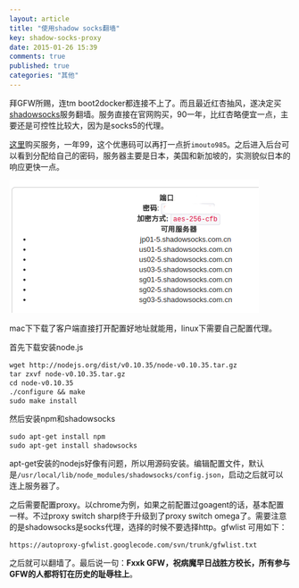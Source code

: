 ```yaml
---
layout: article
title: "使用shadow socks翻墙"
key: shadow-socks-proxy
date: 2015-01-26 15:39
comments: true
published: true
categories: "其他"
---
```

  
   拜GFW所赐，连tm boot2docker都连接不上了。而且最近红杏抽风，遂决定买[shadowsocks][1]服务翻墙。服务直接在官网购买，90一年，比红杏略便宜一点，主要还是可控性比较大，因为是socks5的代理。

  [这里][1]购买服务，一年99，这个优惠码可以再打一点折`imouto985`。之后进入后台可以看到分配给自己的密码，服务器主要是日本，美国和新加坡的，实测貌似日本的响应更快一点。

  ![](/assets/images/2015/shadow_mac.png)

  mac下下载了客户端直接打开配置好地址就能用，linux下需要自己配置代理。

  首先下载安装node.js

  	wget http://nodejs.org/dist/v0.10.35/node-v0.10.35.tar.gz
  	tar zxvf node-v0.10.35.tar.gz 
  	cd node-v0.10.35
  	./configure && make 
  	sudo make install

  然后安装npm和shadowsocks

  	sudo apt-get install npm
  	sudo apt-get install shadowsocks

  apt-get安装的nodejs好像有问题，所以用源码安装。编辑配置文件，默认是`/usr/local/lib/node_modules/shadowsocks/config.json`，启动之后就可以连上服务器了。

  之后需要配置proxy。以chrome为例，如果之前配置过goagent的话，基本配置一样。不过proxy switch sharp终于升级到了proxy switch omega了。需要注意的是shadowsocks是socks代理，选择的时候不要选择http。gfwlist 可用如下：

  	https://autoproxy-gfwlist.googlecode.com/svn/trunk/gfwlist.txt

  之后就可以翻墙了。最后说一句：**Fxxk GFW，祝病魔早日战胜方校长，所有参与GFW的人都将钉在历史的耻辱柱上**。


[1]: https://portal.shadowsocks.com/aff.php?aff=483   "shadow socks"
[2]: https://shadowsocks.com/   "Shadowsocks.com"